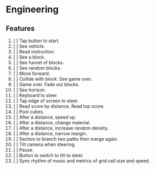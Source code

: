 # Engineering

## Features

1. [ ] Tap button to start.
1. [ ] See vehicle.
1. [ ] Read instruction.
1. [ ] See a block.
1. [ ] See funnel of blocks.
1. [ ] See random blocks.
1. [ ] Move forward.
1. [ ] Collide with block: See game over.
1. [ ] Game over. Fade out blocks.
1. [ ] See horizon.
1. [ ] Keyboard to steer.
1. [ ] Tap edge of screen to steer.
1. [ ] Read score by distance. Read top score.
1. [ ] Pool cubes.
1. [ ] After a distance, speed up.
1. [ ] After a distance, change material.
1. [ ] After a distance, increase random density.
1. [ ] After a distance, narrow margin.
1. [ ] Section to branch two paths then merge again.
1. [ ] Tilt camera when steering.
1. [ ] Pause.
1. [ ] Button to switch to tilt to steer.
1. [ ] Sync rhythm of music and metrics of grid cell size and speed.
